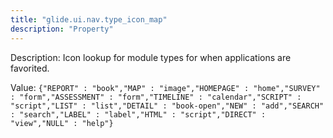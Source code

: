 ```yaml
---
title: "glide.ui.nav.type_icon_map"
description: "Property"
---
```


Description: Icon lookup for module types for when applications are favorited.

Value: `{"REPORT" : "book","MAP" : "image","HOMEPAGE" : "home","SURVEY" : "form","ASSESSMENT" : "form","TIMELINE" : "calendar","SCRIPT" : "script","LIST" : "list","DETAIL" : "book-open","NEW" : "add","SEARCH" : "search","LABEL" : "label","HTML" : "script","DIRECT" : "view","NULL" : "help"}`